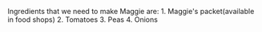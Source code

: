 Ingredients that we need to make Maggie are:
    1. Maggie's packet(available in food shops)
    2. Tomatoes
    3. Peas
    4. Onions
  